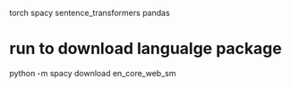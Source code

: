 torch
spacy
sentence_transformers
pandas

# run to download langualge package
python -m spacy download en_core_web_sm